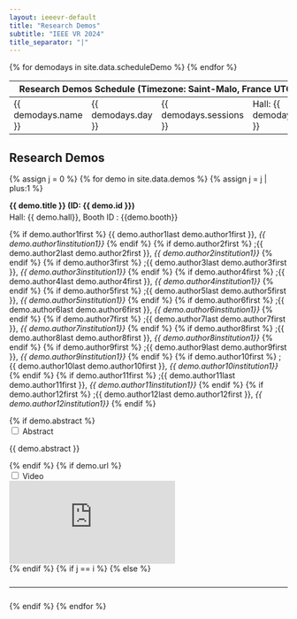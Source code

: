 ```yaml
---
layout: ieeevr-default
title: "Research Demos"
subtitle: "IEEE VR 2024"
title_separator: "|"
---
```


<!--<div>
    <table class="styled-table">
        <tr>
            <th colspan="2">Research Demos</th>
        </tr>        
        {% assign i = 0 %}
        {% for demo in site.data.demos %}
            {% assign i = i | plus:1 %}
            <tr>
                <td>
                    {% for a in site.data.awards %}  
                        {% if a.type == 'Demo' %}
                            {% if a.id == demo.id %}
                                {% if a.award == 'Best Demo' %}
                                    <a href="{{ "/awards/conference-awards" | relative_url }}#demo-best"><img src= "{{ "/assets/images/awards/best.png" | relative_url }}" title="Best Research Demo Award" alt="Best Research Demo Award"></a>
                                {% endif %}                                                    
                                {% if a.award == "Honorable Mention" %}
                                    <a href="{{ "/awards/conference-awards" | relative_url }}#demo-honorable"><img src= "{{ "/assets/images/awards/hm.png" | relative_url }}" title="Best Research Demo Honorable Mention" alt="Best Research Demo Honorable Mention"></a>
                                {% endif %}
                            {% endif %}
                        {% endif %}
                    {% endfor %}
                </td>
                <td class="medLarge"><a href="#{{ demo.id }}">{{ demo.title }} (ID:&nbsp;{{ demo.id }})</a></td>
            </tr>
        {% endfor %}
    </table>
</div>-->
<p>
    <table class="program-table">
        <thead>
            <tr>
                <th colspan="4">Research&nbsp;Demos&nbsp;Schedule (Timezone: Saint-Malo, France UTC+1)</th>
            </tr>
        </thead>
        <tbody> 
            {% for demodays in site.data.scheduleDemo %}
             <tr>
                <td> {{ demodays.name }}</td>
                <td> {{ demodays.day }}</td>
                <td> {{ demodays.sessions }}</td>
                <td> Hall: {{ demodays.hall }}</td>
            </tr>     
            {% endfor %}       
        </tbody>
    </table>
</p>
<h2>Research Demos</h2>
<div>
    {% assign j = 0 %}
    {% for demo in site.data.demos %}
        {% assign j = j | plus:1 %}
        <!--{% for a in site.data.awards %}  
            {% if a.type == 'Demo' %}
                {% if a.id == demo.id %}
                    {% if a.award == 'Best Demo' %}
                        <div class="align-left"><a href="{{ "/awards/conference-awards" | relative_url }}#demo-best"><img src= "{{ "/assets/images/awards/best.png" | relative_url }}" title="Best Research Demo Award" alt="Best Research Demo Award"></a></div>
                    {% endif %}                                                    
                    {% if a.award == "Honorable Mention" %}
                        <div class="align-left"><a href="{{ "/awards/conference-awards" | relative_url }}#demo-honorable"><img src= "{{ "/assets/images/awards/hm.png" | relative_url }}" title="Best Research Demo Honorable Mention" alt="Best Research Demo Honorable Mention"></a></div>
                    {% endif %}
                {% endif %}
            {% endif %}
        {% endfor %}-->
        <p class="medLarge" id="{{ demo.id }}" style="margin-bottom: 0.3em;">
            <strong>{{ demo.title }} (ID:&nbsp;{{ demo.id }})</strong>
        </p>
        Hall: {{ demo.hall}}, Booth ID : {{demo.booth}}
        <p class="font_70" >                
            {% if demo.author1first %}                         
                <span class="bold">{{ demo.author1last demo.author1first }},</span> <i> {{ demo.author1institution1}}</i>
            {% endif %}                
            {% if demo.author2first %}                         
                <span class="bold">;{{ demo.author2last demo.author2first }},</span> <i> {{ demo.author2institution1}}</i>
            {% endif %}           
            {% if demo.author3first %}                         
                <span class="bold">;{{ demo.author3last demo.author3first }},</span> <i> {{ demo.author3institution1}}</i>
            {% endif %}           
            {% if demo.author4first %}                         
                <span class="bold">;{{ demo.author4last demo.author4first }},</span> <i> {{ demo.author4institution1}}</i>
            {% endif %}           
            {% if demo.author5first %}                         
                <span class="bold">;{{ demo.author5last demo.author5first }},</span> <i> {{ demo.author5institution1}}</i>
            {% endif %}           
            {% if demo.author6first %}                         
                <span class="bold">;{{ demo.author6last demo.author6first }},</span> <i> {{ demo.author6institution1}}</i>
            {% endif %}           
            {% if demo.author7first %}                         
                <span class="bold">;{{ demo.author7last demo.author7first }},</span> <i> {{ demo.author7institution1}}</i>
            {% endif %}           
            {% if demo.author8first %}                         
                <span class="bold">;{{ demo.author8last demo.author8first }},</span> <i> {{ demo.author8institution1}}</i>
            {% endif %}           
            {% if demo.author9first %}                         
                <span class="bold">;{{ demo.author9last demo.author9first }},</span> <i> {{ demo.author9institution1}}</i>
            {% endif %}           
            {% if demo.author10first %}                         
                <span class="bold">;{{ demo.author10last demo.author10first }},</span> <i> {{ demo.author10institution1}}</i>
            {% endif %}           
            {% if demo.author11first %}                         
                <span class="bold">;{{ demo.author11last demo.author11first }},</span> <i> {{ demo.author11institution1}}</i>
            {% endif %}        
            {% if demo.author12first %}                         
                <span class="bold">;{{ demo.author12last demo.author12first }},</span> <i> {{ demo.author12institution1}}</i>
            {% endif %}  
        </p>
        {% if demo.abstract %}
            <div id="{{ demo.id }}" class="wrap-collabsible"> <input id="collapsible{{ demo.id }}" class="toggle" type="checkbox"> <label for="collapsible{{ demo.id }}" class="lbl-toggle">Abstract</label>
                <div class="collapsible-content">
                    <div class="content-inner">
                        <p>{{ demo.abstract }}</p>
                    </div>
                </div>
            </div>
        {% endif %}
        {% if demo.url %}
        <div id="video_{{ demo.url }}" class="wrap-collabsible" style="margin-top: 0px; padding-top: 0px; margin-bottom: 0px;"> <input id="collapsiblevideo{{ poster.VideoLink }}" class="toggle" type="checkbox"> 
            <label for="collapsiblevideo{{ demo.url }}" class="lbl-toggle">Video</label>
            <div class="collapsible-content">
                <div class="content-inner">
                    <div class="video-container">
                        <iframe src="https://www.youtube.com/embed/{{ demo.url }}" loading="lazy" frameborder="0" allow="accelerometer; autoplay; encrypted-media; gyroscope; picture-in-picture" allowfullscreen></iframe>
                    </div>
                </div>
            </div>
        </div>                           
        {% endif %}
        {% if j == i %}
        {% else %}
            <hr style="margin: 25px 0 25px 0;">
        {% endif %}
    {% endfor %}
</div>


